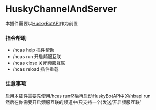 # HuskyChannelAndServer
本插件需要以[HuskyBotAPI](https://github.com/Atleisure/HuskyBotAPI)作为前置
### 指令帮助
- /hcas help 插件帮助
- /hcas run 开启频服互联
- /hcas close 关闭频服互联
- /hcas reload 插件重载
### 注意事项
启用本插件需要先使用/hcas run然后再启动HuskyBotAPI中的/hbapi run  
然后在你需要开启频服互联的频道中(只支持一个)发送‘开启频服互联’